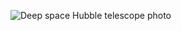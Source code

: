 ![Deep space Hubble telescope photo](https://images.theconversation.com/files/78767/original/image-20150421-9008-10huvyt.jpg?ixlib=rb-1.1.0&q=45&auto=format&w=926&fit=clip)
